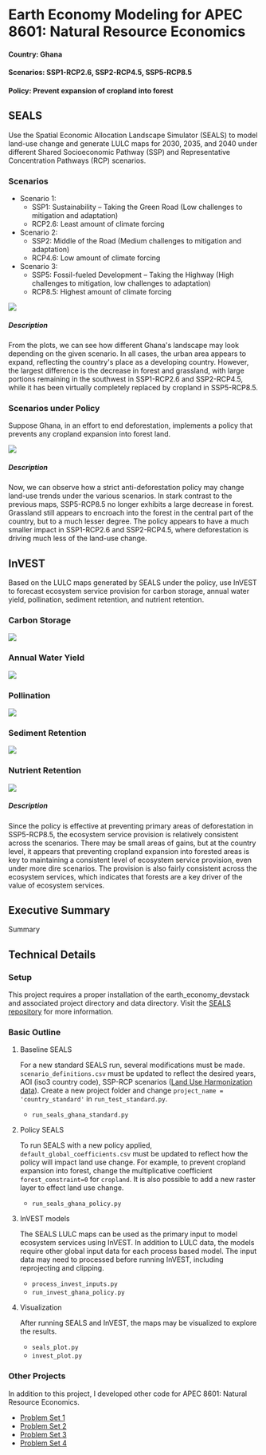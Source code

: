 # Earth Economy Modeling for APEC 8601: Natural Resource Economics

#### Country: Ghana
#### Scenarios: SSP1-RCP2.6, SSP2-RCP4.5, SSP5-RCP8.5
#### Policy: Prevent expansion of cropland into forest

## SEALS 

Use the Spatial Economic Allocation Landscape Simulator (SEALS) to model land-use change and generate LULC maps for 2030, 2035, and 2040 under different Shared Socioeconomic Pathway (SSP) and Representative Concentration Pathways (RCP) scenarios.

### Scenarios

- Scenario 1:
    - SSP1: Sustainability – Taking the Green Road (Low challenges to mitigation and adaptation)
    - RCP2.6: Least amount of climate forcing
- Scenario 2:  
    - SSP2: Middle of the Road (Medium challenges to mitigation and adaptation)
    - RCP4.6: Low amount of climate forcing
- Scenario 3: 
    - SSP5: Fossil-fueled Development – Taking the Highway (High challenges to mitigation, low challenges to adaptation)
    - RCP8.5: Highest amount of climate forcing


![](plots/ghana_standard.png)

##### Description

From the plots, we can see how different Ghana's landscape may look depending on the given scenario. In all cases, the urban area appears to expand, reflecting the country's place as a developing country. However, the largest difference is the decrease in forest and grassland, with large portions remaining in the southwest in SSP1-RCP2.6 and SSP2-RCP4.5, while it has been virtually completely replaced by cropland in SSP5-RCP8.5. 


### Scenarios under Policy

Suppose Ghana, in an effort to end deforestation, implements a policy that prevents any cropland expansion into forest land. 

![](plots/ghana_policy_forest.png)

##### Description

Now, we can observe how a strict anti-deforestation policy may change land-use trends under the various scenarios. In stark contrast to the previous maps, SSP5-RCP8.5 no longer exhibits a large decrease in forest. Grassland still appears to encroach into the forest in the central part of the country, but to a much lesser degree. The policy appears to have a much smaller impact in SSP1-RCP2.6 and SSP2-RCP4.5, where deforestation is driving much less of the land-use change. 



## InVEST

Based on the LULC maps generated by SEALS under the policy, use InVEST to forecast ecosystem service provision for carbon storage, annual water yield, pollination, sediment retention, and nutrient retention. 

### Carbon Storage

![](plots/carbon.png)


### Annual Water Yield

![](plots/annual_water_yield.png)


### Pollination

![](plots/pollination.png)

### Sediment Retention

![](plots/sediment_delivery.png)

### Nutrient Retention

![](plots/nutrient_delivery.png)

##### Description

Since the policy is effective at preventing primary areas of deforestation in SSP5-RCP8.5, the ecosystem service provision is relatively consistent across the scenarios. There may be small areas of gains, but at the country level, it appears that preventing cropland expansion into forested areas is key to maintaining a consistent level of ecosystem service provision, even under more dire scenarios. The provision is also fairly consistent across the ecosystem services, which indicates that forests are a key driver of the value of ecosystem services. 

## Executive Summary

Summary

## Technical Details

### Setup

This project requires a proper installation of the earth_economy_devstack and associated project directory and data directory. Visit the [SEALS repository](https://github.com/jandrewjohnson/seals) for more information.

### Basic Outline

1. Baseline SEALS

    For a new standard SEALS run, several modifications must be made. `scenario_definitions.csv` must be updated to reflect the desired years, AOI (iso3 country code), SSP-RCP scenarios ([Land Use Harmonization data](https://luh.umd.edu/data.shtml)). Create a new project folder and change `project_name = 'country_standard'` in `run_test_standard.py`. 

    - `run_seals_ghana_standard.py`

2. Policy SEALS

    To run SEALS with a new policy applied, `default_global_coefficients.csv` must be updated to reflect how the policy will impact land use change. For example, to prevent cropland expansion into forest, change the multiplicative coefficient `forest_constraint=0` for `cropland`. It is also possible to add a new raster layer to effect land use change. 

    - `run_seals_ghana_policy.py`

3. InVEST models

    The SEALS LULC maps can be used as the primary input to model ecosystem services using InVEST. In addition to LULC data, the models require other global input data for each process based model. The input data may need to processed before running InVEST, including reprojecting and clipping. 

    - `process_invest_inputs.py`
    - `run_invest_ghana_policy.py`

4. Visualization

    After running SEALS and InVEST, the maps may be visualized to explore the results. 

    - `seals_plot.py`
    - `invest_plot.py`

### Other Projects

In addition to this project, I developed other code for APEC 8601: Natural Resource Economics. 

- [Problem Set 1](problem_sets/apec8601_mbraak_ps1.pdf)
- [Problem Set 2](problem_sets/problem_set_2_v2_mbraak.ipynb)
- [Problem Set 3](problem_sets/apec8601_mbraak_ps3.html)
- [Problem Set 4](problem_sets/apec8601_mbraak_ps4.html)
